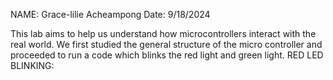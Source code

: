 NAME: Grace-lilie Acheampong
Date: 9/18/2024

This lab aims to help us understand how microcontrollers interact with the real world. We first studied the general structure of the micro controller and proceeded to run a code which blinks the red light and green light.
RED LED BLINKING:
